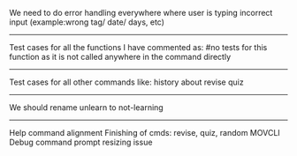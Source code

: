 We need to do error handling everywhere where user is typing incorrect input (example:wrong tag/ date/ days, etc)

---

Test cases for all the functions I have commented as:
#no tests for this function as it is not called anywhere in the command directly

---

Test cases for all other commands like:
history
about
revise
quiz

---

We should rename unlearn to not-learning


---

Help command alignment
Finishing of cmds: revise, quiz, random
MOVCLI 
Debug command prompt resizing issue 
